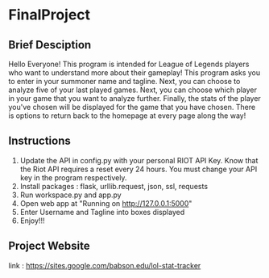 # FinalProject

## Brief Desciption
Hello Everyone! This program is intended for League of Legends players who want to understand more about their gameplay!
This program asks you to enter in your summoner name and tagline. Next, you can choose to analyze five of your last played games.
Next, you can choose which player in your game that you want to analyze further. Finally, the stats of the player you've chosen will be displayed for the game that you have chosen. There is options to return back to the homepage at every page along the way!

## Instructions
1. Update the API in config.py with your personal RIOT API Key. Know that the Riot API requires a reset every 24 hours. You must change your API key in the program respectively.
2. Install packages : flask, urllib.request, json, ssl, requests
3. Run workspace.py and app.py
4. Open web app at "Running on http://127.0.0.1:5000"
5. Enter Username and Tagline into boxes displayed
6. Enjoy!!!

## Project Website
link : https://sites.google.com/babson.edu/lol-stat-tracker
